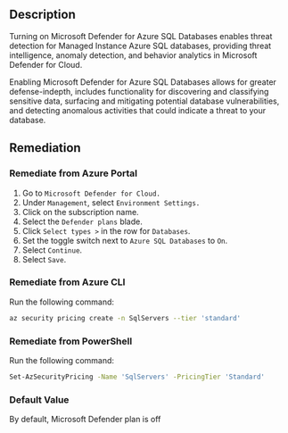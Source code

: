 ## Description

Turning on Microsoft Defender for Azure SQL Databases enables threat detection for Managed Instance Azure SQL databases, providing threat intelligence, anomaly detection, and behavior analytics in Microsoft Defender for Cloud.

Enabling Microsoft Defender for Azure SQL Databases allows for greater defense-indepth, includes functionality for discovering and classifying sensitive data, surfacing and mitigating potential database vulnerabilities, and detecting anomalous activities that could indicate a threat to your database.

## Remediation

### Remediate from Azure Portal

1. Go to `Microsoft Defender for Cloud.`
2. Under `Management`, select `Environment Settings.`
3. Click on the subscription name.
4. Select the `Defender plans` blade.
5. Click `Select types >` in the row for `Databases`.
6. Set the toggle switch next to `Azure SQL Databases` to `On`.
7. Select `Continue`.
8. Select `Save`.

### Remediate from Azure CLI

Run the following command:

```bash
az security pricing create -n SqlServers --tier 'standard'
```

### Remediate from PowerShell

Run the following command:

```bash
Set-AzSecurityPricing -Name 'SqlServers' -PricingTier 'Standard'
```

### Default Value

By default, Microsoft Defender plan is off
